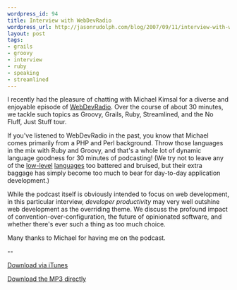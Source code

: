 ```yaml
---
wordpress_id: 94
title: Interview with WebDevRadio
wordpress_url: http://jasonrudolph.com/blog/2007/09/11/interview-with-webdevradio/
layout: post
tags:
- grails
- groovy
- interview
- ruby
- speaking
- streamlined
---
```

I recently had the pleasure of chatting with Michael Kimsal for a diverse and enjoyable episode of [WebDevRadio](http://webdevradio.com/index.php?id=55 "WebDevRadio Podcast - News, views and issues for the web developer").  Over the course of about 30 minutes, we tackle such topics as Groovy, Grails, Ruby, Streamlined, and the No Fluff, Just Stuff tour.  

If you've listened to WebDevRadio in the past, you know that Michael comes primarily from a PHP and Perl background.  Throw those languages in the mix with Ruby and Groovy, and that's a whole lot of dynamic language goodness for 30 minutes of podcasting!  (We try not to leave any of the [low-level](http://en.wikipedia.org/wiki/Java_%28programming_language%29 "Java") [languages](http://en.wikipedia.org/wiki/C%2B%2B "C++") too battered and bruised, but their extra baggage has simply become too much to bear for day-to-day application development.)

While the podcast itself is obviously intended to focus on web development, in this particular interview, *developer productivity* may very well outshine web development as the overriding theme.  We discuss the profound impact of convention-over-configuration, the future of opinionated software, and whether there's ever such a thing as too much choice.  

Many thanks to Michael for having me on the podcast.

--

[Download via iTunes](http://phobos.apple.com/WebObjects/MZStore.woa/wa/viewPodcast?id=120927443&s=143441&i=18869205)

[Download the MP3 directly](http://webdevradio.com/audio/podcast-webdevradio-2007-09-08-41652.mp3)
